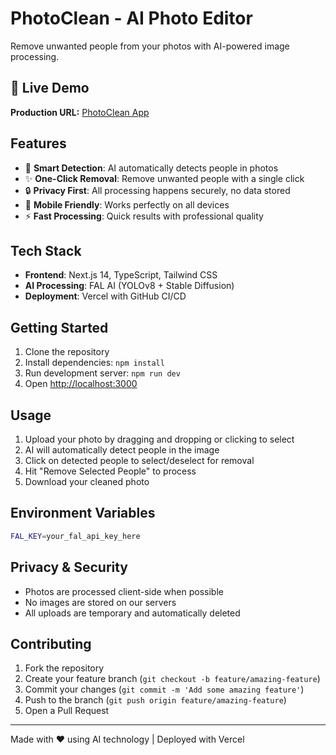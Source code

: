 # PhotoClean - AI Photo Editor

Remove unwanted people from your photos with AI-powered image processing.

## 🌟 Live Demo

**Production URL:** [PhotoClean App](https://photoclean.vercel.app)

## Features

- 🎯 **Smart Detection**: AI automatically detects people in photos
- ✨ **One-Click Removal**: Remove unwanted people with a single click
- 🔒 **Privacy First**: All processing happens securely, no data stored
- 📱 **Mobile Friendly**: Works perfectly on all devices
- ⚡ **Fast Processing**: Quick results with professional quality

## Tech Stack

- **Frontend**: Next.js 14, TypeScript, Tailwind CSS
- **AI Processing**: FAL AI (YOLOv8 + Stable Diffusion)
- **Deployment**: Vercel with GitHub CI/CD

## Getting Started

1. Clone the repository
2. Install dependencies: `npm install`
3. Run development server: `npm run dev`
4. Open [http://localhost:3000](http://localhost:3000)

## Usage

1. Upload your photo by dragging and dropping or clicking to select
2. AI will automatically detect people in the image
3. Click on detected people to select/deselect for removal
4. Hit "Remove Selected People" to process
5. Download your cleaned photo

## Environment Variables

```bash
FAL_KEY=your_fal_api_key_here
```

## Privacy & Security

- Photos are processed client-side when possible
- No images are stored on our servers
- All uploads are temporary and automatically deleted

## Contributing

1. Fork the repository
2. Create your feature branch (`git checkout -b feature/amazing-feature`)
3. Commit your changes (`git commit -m 'Add some amazing feature'`)
4. Push to the branch (`git push origin feature/amazing-feature`)
5. Open a Pull Request

---

Made with ❤️ using AI technology | Deployed with Vercel